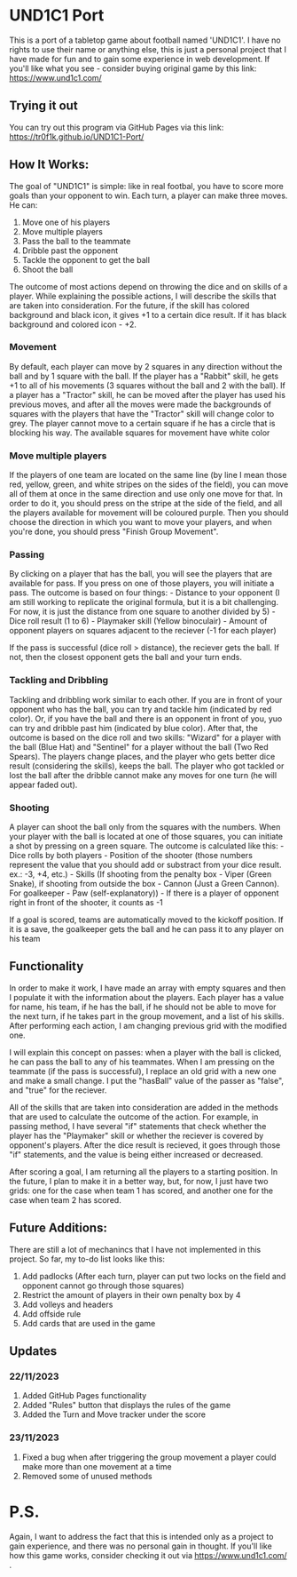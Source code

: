 # UND1C1 Port

This is a port of a tabletop game about football named 'UND1C1'. I have no rights to use their name or anything else, this is just a personal project that I have made for fun and to gain some experience in web development. If you'll like what you see - consider buying original game by this link: https://www.und1c1.com/

## Trying it out
You can try out this program via GitHub Pages via this link: https://tr0f1k.github.io/UND1C1-Port/

## How It Works:

The goal of "UND1C1" is simple: like in real footbal, you have to score more goals than your opponent to win. Each turn, a player can make three moves. He can:

1) Move one of his players
2) Move multiple players
3) Pass the ball to the teammate
4) Dribble past the opponent
5) Tackle the opponent to get the ball
6) Shoot the ball

The outcome of most actions depend on throwing the dice and on skills of a player. While explaining the possible actions, I will describe the skills that are taken into consideration. For the future, if the skill has colored background and black icon, it gives +1 to a certain dice result. If it has black background and colored icon - +2.

### Movement

By default, each player can move by 2 squares in any direction without the ball and by 1 square with the ball. If the player has a "Rabbit" skill, he gets +1 to all of his movements (3 squares without the ball and 2 with the ball). If a player has a "Tractor" skill, he can be moved after the player has used his previous moves, and after all the moves were made the backgrounds of squares with the players that have the "Tractor" skill will change color to grey. The player cannot move to a certain square if he has a circle that is blocking his way. The available squares for movement have white color

### Move multiple players

If the players of one team are located on the same line (by line I mean those red, yellow, green, and white stripes on the sides of the field), you can move all of them at once in the same direction and use only one move for that. In order to do it, you should press on the stripe at the side of the field, and all the players available for movement will be coloured purple. Then you should choose the direction in which you want to move your players, and when you're done, you should press "Finish Group Movement".

### Passing

By clicking on a player that has the ball, you will see the players that are available for pass. If you press on one of those players, you will initiate a pass. The outcome is based on four things:
    - Distance to your opponent (I am still working to replicate the original formula, but it is a bit challenging. For now, it is just the distance from one square to another divided by 5)
    - Dice roll result (1 to 6)
    - Playmaker skill (Yellow binoculair)
    - Amount of opponent players on squares adjacent to the reciever (-1 for each player)

If the pass is successful (dice roll > distance), the reciever gets the ball. If not, then the closest opponent gets the ball and your turn ends.

### Tackling and Dribbling

Tackling and dribbling work similar to each other. If you are in front of your opponent who has the ball, you can try and tackle him (indicated by red color). Or, if you have the ball and there is an opponent in front of you, yuo can try and dribble past him (indicated by blue color). After that, the outcome is based on the dice roll and two skills: "Wizard" for a player with the ball (Blue Hat) and "Sentinel" for a player without the ball (Two Red Spears). The players change places, and the player who gets better dice result (considering the skills), keeps the ball. The player who got tackled or lost the ball after the dribble cannot make any moves for one turn (he will appear faded out). 

### Shooting

A player can shoot the ball only from the squares with the numbers. When your player with the ball is located at one of those squares, you can initiate a shot by pressing on a green square. The outcome is calculated like this:
    - Dice rolls by both players
    - Position of the shooter (those numbers represent the value that you should add or substract from your dice result. ex.: -3, +4, etc.)
    - Skills (If shooting from the penalty box - Viper (Green Snake), if shooting from outside the box - Cannon (Just a Green Cannon). For goalkeeper - Paw  (self-explanatory))
    - If there is a player of opponent right in front of the shooter, it counts as -1

If a goal is scored, teams are automatically moved to the kickoff position. If it is a save, the goalkeeper gets the ball and he can pass it to any player on his team

## Functionality

In order to make it work, I have made an array with empty squares and then I populate it with the information about the players. Each player has a value for name, his team, if he has the ball, if he should not be able to move for the next turn, if he takes part in the group movement, and a list of his skills. After performing each action, I am changing previous grid with the modified one. 

I will explain this concept on passes: when a player with the ball is clicked, he can pass the ball to any of his teammates. When I am pressing on the teammate (if the pass is successful), I replace an old grid with a new one and make a small change. I put the "hasBall" value of the passer as "false", and "true" for the reciever.

All of the skills that are taken into consideration are added in the methods that are used to calculate the outcome of the action. For example, in passing method, I have several "if" statements that check whether the player has the "Playmaker" skill or whether the reciever is covered by opponent's players. After the dice result is recieved, it goes through those "if" statements, and the value is being either increased or decreased.

After scoring a goal, I am returning all the players to a starting position. In the future, I plan to make it in a better way, but, for now, I just have two grids: one for the case when team 1 has scored, and another one for the case when team 2 has scored.

## Future Additions:

There are still a lot of mechanincs that I have not implemented in this project. So far, my to-do list looks like this:

1) Add padlocks (After each turn, player can put two locks on the field and opponent cannot go through those squares)
2) Restrict the amount of players in their own penalty box by 4
3) Add volleys and headers
4) Add offside rule
5) Add cards that are used in the game

## Updates

### 22/11/2023

1) Added GitHub Pages functionality
2) Added "Rules" button that displays the rules of the game
3) Added the Turn and Move tracker under the score

### 23/11/2023

1) Fixed a bug when after triggering the group movement a player could make more than one movement at a time
2) Removed some of unused methods

# P.S.

Again, I want to address the fact that this is intended only as a project to gain experience, and there was no personal gain in thought. If you'll like how this game works, consider checking it out via https://www.und1c1.com/ .